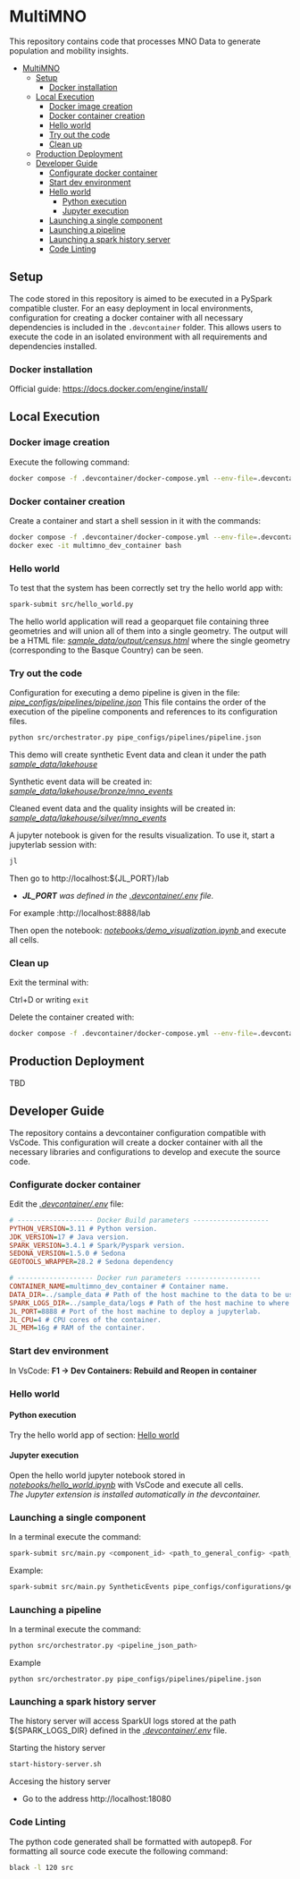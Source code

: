 # MultiMNO

This repository contains code that processes MNO Data to generate population and mobility insights.


- [MultiMNO](#multimno)
  - [Setup](#setup)
    - [Docker installation](#docker-installation)
  - [Local Execution](#local-execution)
    - [Docker image creation](#docker-image-creation)
    - [Docker container creation](#docker-container-creation)
    - [Hello world](#hello-world)
    - [Try out the code](#try-out-the-code)
    - [Clean up](#clean-up)
  - [Production Deployment](#production-deployment)
  - [Developer Guide](#developer-guide)
    - [Configurate docker container](#configurate-docker-container)
    - [Start dev environment](#start-dev-environment)
    - [Hello world](#hello-world-1)
      - [Python execution](#python-execution)
      - [Jupyter execution](#jupyter-execution)
    - [Launching a single component](#launching-a-single-component)
    - [Launching a pipeline](#launching-a-pipeline)
    - [Launching a spark history server](#launching-a-spark-history-server)
    - [Code Linting](#code-linting)

## Setup
The code stored in this repository is aimed to be executed in a PySpark compatible cluster. For an easy deployment in local environments, configuration for creating a docker container with all necessary dependencies is included in the `.devcontainer` folder. This allows users to execute the code
in an isolated environment with all requirements and dependencies installed. 

### Docker installation
Official guide: https://docs.docker.com/engine/install/



## Local Execution



### Docker image creation

Execute the following command:
```bash
docker compose -f .devcontainer/docker-compose.yml --env-file=.devcontainer/.env build
```

### Docker container creation
Create a container and start a shell session in it with the commands:
```bash
docker compose -f .devcontainer/docker-compose.yml --env-file=.devcontainer/.env up -d
docker exec -it multimno_dev_container bash
```

### Hello world
To test that the system has been correctly set try the hello world app with:

```bash
spark-submit src/hello_world.py
```

The hello world application will read a geoparquet file containing three geometries and will union all of them into a single geometry. The output will be a HTML file: *[sample_data/output/census.html](sample_data/output/census.html)* where the single geometry (corresponding to the Basque Country) can be seen.


### Try out the code
Configuration for executing a demo pipeline is given in the file: *[pipe_configs/pipelines/pipeline.json](pipe_configs/pipelines/pipeline.json)*
This file contains the order of the execution of the pipeline components and references to its configuration files.

```bash
python src/orchestrator.py pipe_configs/pipelines/pipeline.json
```

This demo will create synthetic Event data and clean it under the path *[sample_data/lakehouse](sample_data/lakehouse)*   

Synthetic event data will be created in: *[sample_data/lakehouse/bronze/mno_events](sample_data/lakehouse/bronze/mno_events)*  

Cleaned event data and the quality insights will be created in: *[sample_data/lakehouse/silver/mno_events](sample_data/lakehouse/bronze/mno_events)*  

A jupyter notebook is given for the results visualization. To use it, start a jupyterlab session with:
```bash
jl
```
Then go to http://localhost:${JL_PORT}/lab
  * ***JL_PORT** was defined in the *[.devcontainer/.env](.devcontainer/.env)* file.*  

For example :http://localhost:8888/lab

Then open the notebook: *[notebooks/demo_visualization.ipynb ](notebooks/demo_visualization.ipynb )* and execute all cells.

### Clean up
Exit the terminal with:

Ctrl+D or writing `exit`

Delete the container created with:
```bash
docker compose -f .devcontainer/docker-compose.yml --env-file=.devcontainer/.env down
```

## Production Deployment
TBD


## Developer Guide

The repository contains a devcontainer configuration compatible with VsCode. This configuration will create a docker container with all the necessary libraries and configurations to develop and execute the source code. 

### Configurate docker container

Edit the *[.devcontainer/.env](.devcontainer/.env)* file:

```ini
# ------------------- Docker Build parameters -------------------
PYTHON_VERSION=3.11 # Python version.
JDK_VERSION=17 # Java version.
SPARK_VERSION=3.4.1 # Spark/Pyspark version.
SEDONA_VERSION=1.5.0 # Sedona
GEOTOOLS_WRAPPER=28.2 # Sedona dependency

# ------------------- Docker run parameters -------------------
CONTAINER_NAME=multimno_dev_container # Container name.
DATA_DIR=../sample_data # Path of the host machine to the data to be used within the container.
SPARK_LOGS_DIR=../sample_data/logs # Path of the host machine to where the spark logs will be stored.
JL_PORT=8888 # Port of the host machine to deploy a jupyterlab.
JL_CPU=4 # CPU cores of the container.
JL_MEM=16g # RAM of the container.
```


### Start dev environment 

In VsCode: **F1 -> Dev Containers: Rebuild and Reopen in container**

### Hello world 

#### Python execution
Try the hello world app of section: [Hello world](#hello-world)

#### Jupyter execution
Open the hello world jupyter notebook stored in *[notebooks/hello_world.ipynb](notebooks/hello_world.ipynb)* with VsCode and execute all cells.  
*The Jupyter extension is installed automatically in the devcontainer.*

### Launching a single component
In a terminal execute the command:
```bash
spark-submit src/main.py <component_id> <path_to_general_config> <path_to_component_config>
```

Example:
 ```bash
spark-submit src/main.py SyntheticEvents pipe_configs/configurations/general_config.ini pipe_configs/configurations/synthetic_events/synth_config.ini 
```

### Launching a pipeline
In a terminal execute the command:
```bash
python src/orchestrator.py <pipeline_json_path>
```

Example
```
python src/orchestrator.py pipe_configs/pipelines/pipeline.json 
```

### Launching a spark history server
The history server will access SparkUI logs stored at the path ${SPARK_LOGS_DIR} defined in the *[.devcontainer/.env](.devcontainer/.env)* file.

Starting the history server
```bash
start-history-server.sh 
```
Accesing the history server
* Go to the address http://localhost:18080

### Code Linting

The python code generated shall be formatted with autopep8. For formatting all source code execute the
following command:

```bash
black -l 120 src
```


